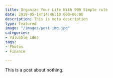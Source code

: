 ```yaml
---
title: Organize Your Life With 999 Simple rule
date: 2019-05-14T14:46:10.000+06:00
description: This is meta description
type: featured
image: "/images/post-img.jpg"
categories:
- Valuable Idea
tags:
- Photos
- Finance

---
```

This is a post about nothing.